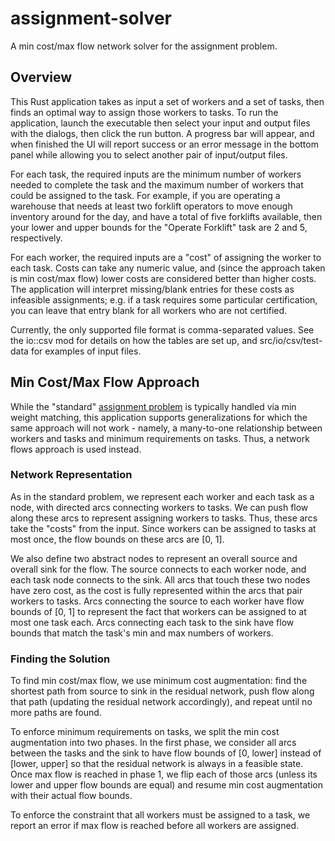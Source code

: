 # assignment-solver
A min cost/max flow network solver for the assignment problem.

## Overview
This Rust application takes as input a set of workers and a set of tasks, then finds an optimal way to assign those workers to tasks. To run the application, launch the executable then select your input and output files with the dialogs, then click the run button. A progress bar will appear, and when finished the UI will report success or an error message in the bottom panel while allowing you to select another pair of input/output files.

For each task, the required inputs are the minimum number of workers needed to complete the task and the maximum number of workers that could be assigned to the task. For example, if you are operating a warehouse that needs at least two forklift operators to move enough inventory around for the day, and have a total of five forklifts available, then your lower and upper bounds for the "Operate Forklift" task are 2 and 5, respectively.

For each worker, the required inputs are a "cost" of assigning the worker to each task. Costs can take any numeric value, and (since the approach taken is min cost/max flow) lower costs are considered better than higher costs. The application will interpret missing/blank entries for these costs as infeasible assignments; e.g. if a task requires some particular certification, you can leave that entry blank for all workers who are not certified.

Currently, the only supported file format is comma-separated values. See the io::csv mod for details on how the tables are set up, and src/io/csv/test-data for examples of input files.

## Min Cost/Max Flow Approach
While the "standard" [assignment problem](https://en.wikipedia.org/wiki/Assignment_problem) is typically handled via min weight matching, this application supports generalizations for which the same approach will not work - namely, a many-to-one relationship between workers and tasks and minimum requirements on tasks. Thus, a network flows approach is used instead.

### Network Representation
As in the standard problem, we represent each worker and each task as a node, with directed arcs connecting workers to tasks. We can push flow along these arcs to represent assigning workers to tasks. Thus, these arcs take the "costs" from the input. Since workers can be assigned to tasks at most once, the flow bounds on these arcs are [0, 1].

We also define two abstract nodes to represent an overall source and overall sink for the flow. The source connects to each worker node, and each task node connects to the sink. All arcs that touch these two nodes have zero cost, as the cost is fully represented within the arcs that pair workers to tasks. Arcs connecting the source to each worker have flow bounds of [0, 1] to represent the fact that workers can be assigned to at most one task each. Arcs connecting each task to the sink have flow bounds that match the task's min and max numbers of workers.

### Finding the Solution
To find min cost/max flow, we use minimum cost augmentation: find the shortest path from source to sink in the residual network, push flow along that path (updating the residual network accordingly), and repeat until no more paths are found.

To enforce minimum requirements on tasks, we split the min cost augmentation into two phases. In the first phase, we consider all arcs between the tasks and the sink to have flow bounds of [0, lower] instead of [lower, upper] so that the residual network is always in a feasible state. Once max flow is reached in phase 1, we flip each of those arcs (unless its lower and upper flow bounds are equal) and resume min cost augmentation with their actual flow bounds.

To enforce the constraint that all workers must be assigned to a task, we report an error if max flow is reached before all workers are assigned.
